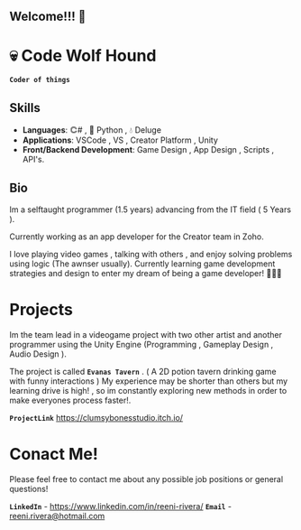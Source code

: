 ## Welcome!!! 🚀

# 💀 Code Wolf Hound

**`Coder of things`**

## Skills
- **Languages**: 𐃗# , 🐍 Python , 💧 Deluge
- **Applications**: VSCode , VS , Creator Platform , Unity
- **Front/Backend Development**: Game Design , App Design , Scripts , API's.

## Bio
Im a selftaught programmer (1.5 years) advancing from the IT field ( 5 Years ).

Currently working as an app developer for the Creator team in Zoho.

I love playing video games , talking with others , and enjoy solving problems using logic (The awnser usually). Currently learning game development strategies and design to
enter my dream of being a game developer! 💖💖💖

# Projects
Im the team lead in a videogame project with two other artist and another programmer using the Unity Engine (Programming , Gameplay Design , Audio Design ).

The project is called  **`Evanas Tavern`** . ( A 2D potion tavern drinking game with funny interactions )
My experience may be shorter than others but my learning drive is high! , so im constantly exploring new methods in order to make everyones process faster!.

**`ProjectLink`** https://clumsybonesstudio.itch.io/

# Conact Me!
Please feel free to contact me about any possible job positions or general questions!

**`LinkedIn`** - https://www.linkedin.com/in/reeni-rivera/
**`Email`** - reeni.rivera@hotmail.com
